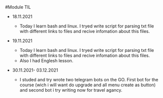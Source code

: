 #Module TIL
- 18.11.2021  
  - Today I learn bash and linux. I tryed write script for parsing txt file with different links to files and recive infomation about this files.

- 19.11.2021
  - Today I learn bash and linux. I tryed write script for parsing txt file with different links to files and recive infomation about this files.
  - Also I had Englesh lesson.

-  30.11.2021- 03.12.2021  
   - I studed and try wrote two telegram bots on the GO. First bot for the course (wich i will want do upgrade and all menu create as button) and second bot i try writing now       for travel agancy.  
  
